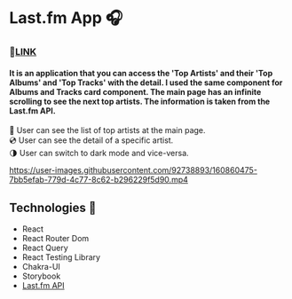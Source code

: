 # Last.fm App 🎧

### 🚩[LINK](https://lastfm-app.vercel.app/)

#### It is an application that you can access the 'Top Artists' and their 'Top Albums' and 'Top Tracks' with the detail. I used the same component for Albums and Tracks card component. The main page has an infinite scrolling to see the next top artists. The information is taken from the Last.fm API. 


🎤 User can see the list of top artists at the main page.  
💿 User can see the detail of a specific artist.  
🌗 User can switch to dark mode and vice-versa.

https://user-images.githubusercontent.com/92738893/160860475-7bb5efab-779d-4c77-8c62-b296229f5d90.mp4

## Technologies 🚀
- React
- React Router Dom
- React Query
- React Testing Library
- Chakra-UI
- Storybook
- [Last.fm API](https://www.last.fm/tr/api)

